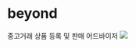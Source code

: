 # beyond
중고거래 상품 등록 및 판매 어드바이저
<img src="https://user-images.githubusercontent.com/120366485/231630308-f82f4cc2-304d-4cb9-adc9-6fea964269bb.mp4">
